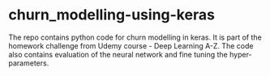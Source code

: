 # churn_modelling-using-keras
The repo contains python code for churn modelling in keras. It is part of the homework challenge from Udemy course - Deep Learning A-Z.
The code also contains evaluation of the neural network and fine tuning the hyper-parameters. 
